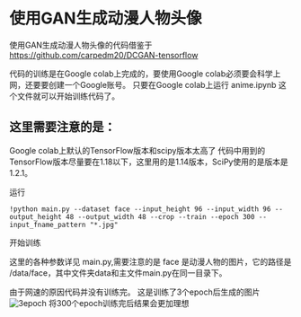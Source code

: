 # 使用GAN生成动漫人物头像

使用GAN生成动漫人物头像的代码借鉴于  https://github.com/carpedm20/DCGAN-tensorflow

代码的训练是在Google colab上完成的，要使用Google colab必须要会科学上网，还要要创建一个Google账号。
只要在Google colab上运行 anime.ipynb 这个文件就可以开始训练代码了。

## 这里需要注意的是：
Google colab上默认的TensorFlow版本和scipy版本太高了
代码中用到的TensorFlow版本尽量要在1.18以下，这里用的是1.14版本，SciPy使用的是版本是1.2.1。

运行
```
!python main.py --dataset face --input_height 96 --input_width 96 --output_height 48 --output_width 48 --crop --train --epoch 300 --input_fname_pattern "*.jpg"
```
开始训练

这里的各种参数详见 main.py,需要注意的是 face 是动漫人物的图片，它的路径是 /data/face，其中文件夹data和主文件main.py在同一目录下。

由于网速的原因代码并没有训练完。
这是训练了3个epoch后生成的图片
![3epoch](https://github.com/C-Black-Cat/GAN_test/blob/main/train_03_0193.png)
将300个epoch训练完后结果会更加理想



